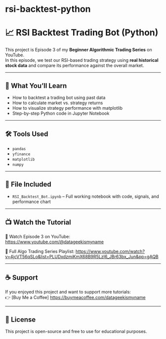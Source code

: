 # rsi-backtest-python
# 📈 RSI Backtest Trading Bot (Python)

This project is Episode 3 of my **Beginner Algorithmic Trading Series** on YouTube.  
In this episode, we test our RSI-based trading strategy using **real historical stock data** and compare its performance against the overall market.

---

## 🎯 What You’ll Learn

- How to backtest a trading bot using past data  
- How to calculate market vs. strategy returns  
- How to visualize strategy performance with matplotlib  
- Step-by-step Python code in Jupyter Notebook

---

## 🛠️ Tools Used

- `pandas`
- `yfinance`
- `matplotlib`
- `numpy`

---

## 📂 File Included

- `RSI_Backtest_Bot.ipynb` – Full working notebook with code, signals, and performance chart

---

## 📺 Watch the Tutorial

🎥 Watch Episode 3 on YouTube: https://www.youtube.com/@datageekismyname

🧠 Full Algo Trading Series Playlist: https://www.youtube.com/watch?v=4jcVT56qSLo&list=PLUDxdzmiKmX68B9R5LzI6_JBr63bx_Jun&pp=gAQB

---

## ☕ Support

If you enjoyed this project and want to support more tutorials:  
👉 [Buy Me a Coffee] https://buymeacoffee.com/datageekismyname

---

## 📌 License

This project is open-source and free to use for educational purposes.

